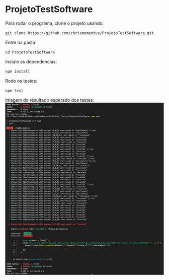 # ProjetoTestSoftware

Para rodar o programa, clone o projeto usando:

```
git clone https://github.com/chrismomentus/ProjetoTestSoftware.git
```

Entre na pasta:
```
cd ProjetoTestSoftware
```
Instale as dependencias:
```
npm install
```
Rode os testes:
```
npm test
```

Imagem do resultado esperado dos testes:
![Resultado Dos Testes](ResultadoDoTeste.JPG)